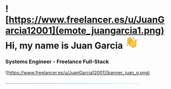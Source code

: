 # ![https://www.freelancer.es/u/JuanGarcia12001](emote_juangarcia1.png) Hi, my name is Juan Garcia <img src="hello.gif" width="40">

### Systems Engineer - Freelance Full-Stack

![https://www.freelancer.es/u/JuanGarcia12001](banner_juan_g.png)

![Descripción opcional](line.gif)


